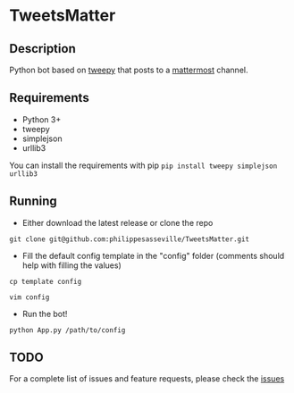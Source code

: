 # TweetsMatter
## Description

Python bot based on [tweepy](https://github.com/tweepy/tweepy) that posts to a [mattermost](https://www.mattermost.org/) channel.

## Requirements
* Python 3+
* tweepy
* simplejson
* urllib3

You can install the requirements with pip
`pip install tweepy simplejson urllib3`

## Running

* Either download the latest release or clone the repo

`git clone git@github.com:philippesasseville/TweetsMatter.git`

* Fill the default config template in the "config" folder (comments should help with filling the values)

`cp template config`

`vim config`

* Run the bot!

`python App.py /path/to/config`

## TODO

For a complete list of issues and feature requests, please check the [issues](https://github.com/philippesasseville/pol16bot/issues)
